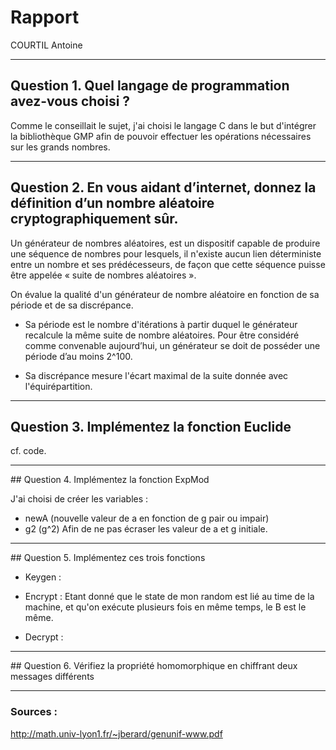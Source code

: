 # Rapport 

COURTIL Antoine
___


## Question 1. Quel langage de programmation avez-vous choisi ?

Comme le conseillait le sujet, j'ai choisi le langage C dans le but d'intégrer la bibliothèque GMP afin de pouvoir effectuer les opérations nécessaires sur les grands nombres.

___

## Question 2. En vous aidant d’internet, donnez la définition d’un nombre aléatoire cryptographiquement sûr.

Un générateur de nombres aléatoires, est un dispositif capable de produire une séquence de nombres pour lesquels, il n'existe aucun lien déterministe entre un nombre et ses prédécesseurs, de façon que cette séquence puisse être appelée « suite de nombres aléatoires ».

On évalue la qualité d'un générateur de nombre aléatoire en fonction de sa période et de sa discrépance.

- Sa période est le nombre d'itérations à partir duquel le générateur recalcule la même suite de nombre aléatoires. Pour être considéré comme convenable aujourd’hui, un générateur se doit de posséder une période d’au moins 2^100.

- Sa discrépance mesure l'écart maximal de la suite donnée avec l'équirépartition.


___

## Question 3. Implémentez la fonction Euclide

cf. code.
___

## Question 4. Implémentez la fonction ExpMod

J'ai choisi de créer les variables :
- newA (nouvelle valeur de a en fonction de g pair ou impair)
- g2 (g^2) 
Afin de ne pas écraser les valeur de a et g initiale.


___

## Question 5. Implémentez ces trois fonctions

- Keygen :

- Encrypt :
	Etant donné que le state de mon random est lié au time de la machine, et qu'on exécute plusieurs fois en même temps, le B est le même.

- Decrypt :


___

## Question 6. Vérifiez la propriété homomorphique en chiffrant deux messages différents


___

### Sources :

http://math.univ-lyon1.fr/~jberard/genunif-www.pdf